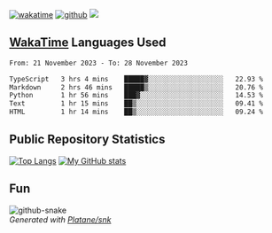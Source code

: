 [![wakatime](https://wakatime.com/badge/user/82c377cd-a54c-404c-b7df-177b313ca539.svg)](https://wakatime.com/@82c377cd-a54c-404c-b7df-177b313ca539)
[![github](https://img.shields.io/github/followers/xinthose?logo=github&style=plastic)](https://github.com/alanhamlett?tab=followers)
![](https://komarev.com/ghpvc/?username=xinthose)


## [WakaTime](https://wakatime.com/) Languages Used
<!--START_SECTION:waka-->

```txt
From: 21 November 2023 - To: 28 November 2023

TypeScript   3 hrs 4 mins    █████▓░░░░░░░░░░░░░░░░░░░   22.93 %
Markdown     2 hrs 46 mins   █████▒░░░░░░░░░░░░░░░░░░░   20.76 %
Python       1 hr 56 mins    ███▓░░░░░░░░░░░░░░░░░░░░░   14.53 %
Text         1 hr 15 mins    ██▒░░░░░░░░░░░░░░░░░░░░░░   09.41 %
HTML         1 hr 14 mins    ██▒░░░░░░░░░░░░░░░░░░░░░░   09.24 %
```

<!--END_SECTION:waka-->

## Public Repository Statistics 

[![Top Langs](https://github-readme-stats.vercel.app/api/top-langs/?username=xinthose)](https://github.com/anuraghazra/github-readme-stats)
[![My GitHub stats](https://github-readme-stats.vercel.app/api?username=xinthose&show_icons=true)](https://github.com/anuraghazra/github-readme-stats)

## Fun

<picture>
  <source media="(prefers-color-scheme: dark)" srcset="https://raw.githubusercontent.com/xinthose/xinthose/output/github-contribution-grid-snake-dark.svg" />
  <source media="(prefers-color-scheme: light)" srcset="https://raw.githubusercontent.com/xinthose/xinthose/output/github-contribution-grid-snake.svg" />
  <img alt="github-snake" src="github-snake.svg" />
</picture>
<br />
<em>
  Generated with
  <a href="https://github.com/Platane/snk">
    Platane/snk
  <a/>
</em>

